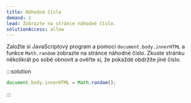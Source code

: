 ```yaml
---
title: Náhodná čísla
demand: 1
lead: Zobrazte na stránce náhodné číslo.
solutionAccess: allow
---
```


Založte si JavaScriptový program a pomocí `document.body.innerHTML` a funkce `Math.random` zobrazte na stránce náhodné číslo. Zkuste stránku několikrát po sobě obnovit a ověřte si, že pokaždé obdržíte jiné číslo.

:::solution

```js
document.body.innerHTML = Math.random();
```

:::
